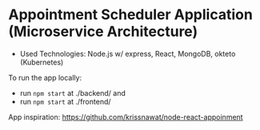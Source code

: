 # Appointment Scheduler Application (Microservice Architecture)

- Used Technologies: Node.js w/ express, React, MongoDB, okteto (Kubernetes)

To run the app locally:
- run `npm start` at ./backend/ and
- run `npm start` at ./frontend/


App inspiration: https://github.com/krissnawat/node-react-appoinment
